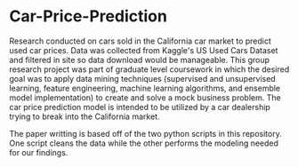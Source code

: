 # Car-Price-Prediction
Research conducted on cars sold in the California car market to predict used car prices. Data was collected from Kaggle's US Used Cars Dataset and filtered in site so data download would be manageable. This group research project was part of graduate level coursework in which the desired goal was to apply data mining techniques (supervised and unsupervised learning, feature engineering, machine learning algorithms, and ensemble model implementation) to create and solve a mock business problem. The car price prediction model is intended to be utilized by a car dealership trying to break into the California market.

The paper writting is based off of the two python scripts in this repository. One script cleans the data while the other performs the modeling needed for our findings.
